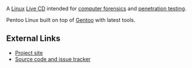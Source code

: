 A [Linux](Linux "wikilink") [Live CD](Live_CD "wikilink") intended for
[computer forensics](Computer_Forensics "wikilink") and [penetration
testing](Penetration_Testing "wikilink").

Pentoo Linux built on top of [Gentoo](Gentoo "wikilink") with latest
tools.

## External Links

- [Project site](http://pentoo.ch/)
- [Source code and issue tracker](http://code.google.com/p/pentoo/)